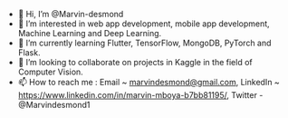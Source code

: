 - 👋 Hi, I’m @Marvin-desmond
- 👀 I’m interested in web app development, mobile app development, Machine Learning and Deep Learning.
- 🌱 I’m currently learning Flutter, TensorFlow, MongoDB, PyTorch and Flask.
- 💞️ I’m looking to collaborate on projects in Kaggle in the field of Computer Vision.
- 📫 How to reach me : Email ~ marvindesmond@gmail.com, LinkedIn ~ https://www.linkedin.com/in/marvin-mboya-b7bb81195/, Twitter - @Marvindesmond1

<!---
Marvin-desmond/Marvin-desmond is a ✨ special ✨ repository because its `README.md` (this file) appears on your GitHub profile.
You can click the Preview link to take a look at your changes.
--->
